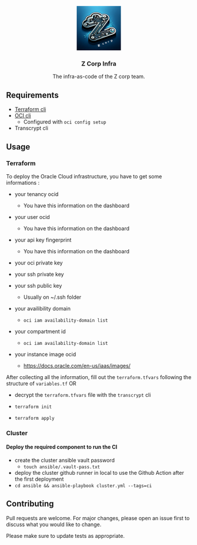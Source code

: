 <div align="center">
  <img src="assets/zcorp_logo.webp" alt="Logo" width="120" height="120">
  <h3 align="center">Z Corp Infra</h3>
  <p align="center">
    The infra-as-code of the Z corp team.
    <br />
  </p>
</div>

## Requirements

- [Terraform cli](https://developer.hashicorp.com/terraform/tutorials/aws-get-started/install-cli)
- [OCI cli](https://docs.oracle.com/en-us/iaas/Content/API/SDKDocs/cliinstall.htm)
  - Configured with `oci config setup`
- Transcrypt cli

## Usage

### Terraform

To deploy the Oracle Cloud infrastructure, you have to get some informations :

- your tenancy ocid
  - You have this information on the dashboard
- your user ocid
  - You have this information on the dashboard
- your api key fingerprint
  - You have this information on the dashboard
- your oci private key
- your ssh private key 
- your ssh public key
  - Usually on ~/.ssh folder
- your availibility domain
  - `oci iam availability-domain list`
- your compartment id

  - `oci iam availability-domain list`

- your instance image ocid
  - https://docs.oracle.com/en-us/iaas/images/

After collecting all the information, fill out the `terraform.tfvars` following the structure of `variables.tf`
OR

- decrypt the `terraform.tfvars` file with the `transcrypt` cli

- `terraform init`
- `terraform apply`

### Cluster

#### Deploy the required component to run the CI
- create the cluster ansible vault password
  - `touch ansible/.vault-pass.txt`
- deploy the cluster github runner in local to use the Github Action after the first deployment
- `cd ansible && ansible-playbook cluster.yml --tags=ci`

## Contributing

Pull requests are welcome. For major changes, please open an issue first
to discuss what you would like to change.

Please make sure to update tests as appropriate.
